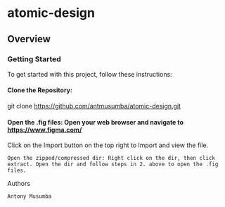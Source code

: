 # atomic-design
## Overview
### Getting Started

To get started with this project, follow these instructions:

   #### Clone the Repository:

git clone https://github.com/antmusumba/atomic-design.git


   #### Open the .fig files: Open your web browser and navigate to https://www.figma.com/

Click on the Import button on the top right to Import and view the file.

    Open the zipped/compressed dir: Right click on the dir, then click extract. Open the dir and follow steps in 2. above to open the .fig files.

Authors

    Antony Musumba

